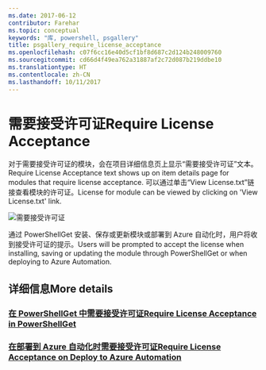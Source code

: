 ```yaml
---
ms.date: 2017-06-12
contributor: Farehar
ms.topic: conceptual
keywords: "库, powershell, psgallery"
title: psgallery_require_license_acceptance
ms.openlocfilehash: c07f6cc16e40d5cf1bf8d687c2d124b248009760
ms.sourcegitcommit: cd66d4f49ea762a31887af2c72d087b219ddbe10
ms.translationtype: HT
ms.contentlocale: zh-CN
ms.lasthandoff: 10/11/2017
---
```

<a name="require-license-acceptance"></a><span data-ttu-id="a7d57-103">需要接受许可证</span><span class="sxs-lookup"><span data-stu-id="a7d57-103">Require License Acceptance</span></span>
===========================

<span data-ttu-id="a7d57-104">对于需要接受许可证的模块，会在项目详细信息页上显示“需要接受许可证”文本。</span><span class="sxs-lookup"><span data-stu-id="a7d57-104">Require License Acceptance text shows up on item details page for modules that require license acceptance.</span></span> <span data-ttu-id="a7d57-105">可以通过单击“View License.txt”链接查看模块的许可证。</span><span class="sxs-lookup"><span data-stu-id="a7d57-105">License for module can be viewed by clicking on 'View License.txt' link.</span></span>

![需要接受许可证](Images/RequireLicenseAcceptance.png)

<span data-ttu-id="a7d57-107">通过 PowerShellGet 安装、保存或更新模块或部署到 Azure 自动化时，用户将收到接受许可证的提示。</span><span class="sxs-lookup"><span data-stu-id="a7d57-107">Users will be prompted to accept the license when installing, saving or updating the module through PowerShellGet or when deploying to Azure Automation.</span></span> 

## <a name="more-details"></a><span data-ttu-id="a7d57-108">详细信息</span><span class="sxs-lookup"><span data-stu-id="a7d57-108">More details</span></span>
### <a name="require-license-acceptance-in-powershellgetpsgetmodulerequirelicenseacceptancemd"></a>[<span data-ttu-id="a7d57-109">在 PowerShellGet 中需要接受许可证</span><span class="sxs-lookup"><span data-stu-id="a7d57-109">Require License Acceptance in PowerShellGet</span></span>](../psget/module/RequireLicenseAcceptance.md)
### <a name="require-license-acceptance-on-deploy-to-azure-automationpsgallerydeploytoazureautomationrequirelicenseacceptancemd"></a>[<span data-ttu-id="a7d57-110">在部署到 Azure 自动化时需要接受许可证</span><span class="sxs-lookup"><span data-stu-id="a7d57-110">Require License Acceptance on Deploy to Azure Automation</span></span>](psgallery_deploy_to_azure_automation_requireLicenseAcceptance.md)